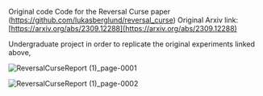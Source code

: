 
Original code Code for the Reversal Curse paper (https://github.com/lukasberglund/reversal_curse)
Original Arxiv link: [https://arxiv.org/abs/2309.12288](https://arxiv.org/abs/2309.12288)

Undergraduate project in order to replicate the original experiments linked above, 



![ReversalCurseReport (1)_page-0001](https://github.com/Koorikdat/reversal_curse/assets/45243399/09b5d43f-33b7-477f-8335-90bfcb7bee98)


![ReversalCurseReport (1)_page-0002](https://github.com/Koorikdat/reversal_curse/assets/45243399/89b71bcd-7563-49d8-ad0d-ae2447a2a0ce)
